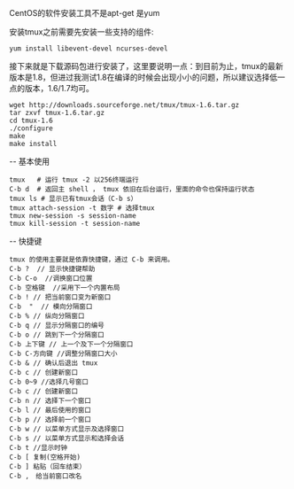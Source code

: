 CentOS的软件安装工具不是apt-get  是yum   

安装tmux之前需要先安装一些支持的组件:   

    yum install libevent-devel ncurses-devel   

接下来就是下载源码包进行安装了，这里要说明一点：到目前为止，tmux的最新版本是1.8，但进过我测试1.8在编译的时候会出现小小的问题，所以建议选择低一点的版本，1.6/1.7均可。   

    wget http://downloads.sourceforge.net/tmux/tmux-1.6.tar.gz
    tar zxvf tmux-1.6.tar.gz
    cd tmux-1.6
    ./configure
    make
    make install


-- 基本使用   

    tmux   # 运行 tmux -2 以256终端运行
    C-b d  # 返回主 shell ， tmux 依旧在后台运行，里面的命令也保持运行状态
    tmux ls # 显示已有tmux会话（C-b s）
    tmux attach-session -t 数字 # 选择tmux
    tmux new-session -s session-name
    tmux kill-session -t session-name
    
-- 快捷键

    tmux 的使用主要就是依靠快捷键，通过 C-b 来调用。
    C-b ?  // 显示快捷键帮助
    C-b C-o  //调换窗口位置
    C-b 空格键  //采用下一个内置布局
    C-b ! // 把当前窗口变为新窗口
    C-b  "  // 模向分隔窗口
    C-b % // 纵向分隔窗口
    C-b q // 显示分隔窗口的编号
    C-b o // 跳到下一个分隔窗口
    C-b 上下键 // 上一个及下一个分隔窗口
    C-b C-方向键 //调整分隔窗口大小
    C-b & // 确认后退出 tmux
    C-b c // 创建新窗口
    C-b 0~9 //选择几号窗口
    C-b c // 创建新窗口
    C-b n // 选择下一个窗口
    C-b l // 最后使用的窗口
    C-b p // 选择前一个窗口
    C-b w // 以菜单方式显示及选择窗口
    C-b s // 以菜单方式显示和选择会话
    C-b t //显示时钟
    C-b [ 复制(空格开始)
    C-b ] 粘贴（回车结束）
    C-b ,　给当前窗口改名